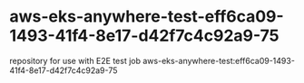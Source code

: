 # aws-eks-anywhere-test-eff6ca09-1493-41f4-8e17-d42f7c4c92a9-75
repository for use with E2E test job aws-eks-anywhere-test:eff6ca09-1493-41f4-8e17-d42f7c4c92a9-75
